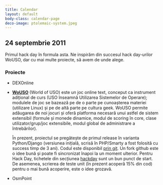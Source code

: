 ```yaml
---
title: Calendar
layout: default
body-class: calendar-page
deco-image: ptolemaic-system.jpeg
---
```


24 septembrie 2011
------------------

Primul hack day în formula asta. Ne inspirăm din succesul hack day-urilor
WoUSO, dar cu mai multe proiecte, să avem de unde alege.

### Proiecte

* DEXOnline

* **[WoUSO][]** (World of USO) este un joc online text, conceput ca
  instrument adițional de curs (USO înseamnă Utilizarea Sistemelor de
  Operare); modulele de joc se bazează pe de o parte pe cunoașterea
  materiei (utilizare Linux) și pe de altă parte pe cultura geek. WoUSO
  permite adăugarea de noi jocuri și oferă platforma necesară unui
  astfel de sistem extensibil (formule și monede dinamice, modul de
  scoring în core, clase utilizator/grup/joc extensibile, modul global
  de administrare a întrebărilor).

  În prezent, proiectul se pregătește de primul release în varianta
  Python/Django (versiunea inițială, scrisă în PHP/Smarty a fost
  folosită cu success timp de 3 ani). Codul este disponibil [prin
  git][wouso-git]. Un fork github este o idee bună și poate fi
  sincronizat înapoi la un moment ulterior.  Pentru Hack Day, tichetele
  din secțiunea [hackday][wouso-tickets] sunt un bun punct de start. De
  asemenea, scrierea de teste unit (în prezent acoperă 15% din cod)
  pentru o mai bună acoperire, este o idee grozavă.

[wouso]: https://wouso.rosedu.org/
[wouso-git]: http://git.rosedu.org/gitweb/?p=wouso-django.git;a=summary
[wouso-tickets]: https://projects.rosedu.org/projects/wousodjango/issues?query_id=12

* OsmPoint
